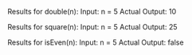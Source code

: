 Results for double(n):
Input: n = 5
Actual Output: 10

Results for square(n):
Input: n = 5
Actual Output: 25

Results for isEven(n):
Input: n = 5
Actual Output: false
